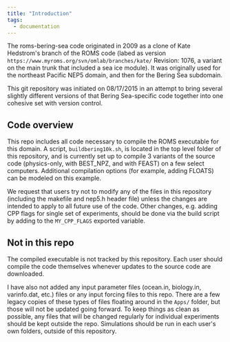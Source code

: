 ```yaml
---
title: "Introduction"
tags:
  - documentation
---
```

     
The roms-bering-sea code originated in 2009 as a clone of Kate Hedstrom's branch of the ROMS code (labed as version `https://www.myroms.org/svn/omlab/branches/kate/` Revision: 1076, a variant on the main trunk that included a sea ice module).  It was originally used for the northeast Pacific NEP5 domain, and then for the Bering Sea subdomain.  

This git repository was initiated on 08/17/2015 in an attempt to bring several slightly different versions of that Bering Sea-specific code together into one cohesive set with version control.

## Code overview

This repo includes all code necessary to compile the ROMS executable for this domain. A script, `buildbering10k.sh`, is located in the top level folder of this repository, and is currently set up to compile 3 variants of the source code (physics-only, with BEST_NPZ, and with FEAST) on a few select computers. Additional compilation options (for example, adding FLOATS) can be modeled on this example.

We request that users try not to modify any of the files in this repository (including the makefile and nep5.h header file) unless the changes are intended to apply to all future use of the code. Other changes, e.g. adding CPP flags for single set of experiments, should be done via the build script by adding to the `MY_CPP_FLAGS` exported variable.

## Not in this repo

The compiled executable is not tracked by this repository. Each user should compile the code themselves whenever updates to the source code are downloaded.

I have also not added any input parameter files (ocean.in, biology.in, varinfo.dat, etc.) files or any input forcing files to this repo. There are a few legacy copies of these types of files floating around in the `Apps/` folder, but those will not be updated going forward. To keep things as clean as possible, any files that will be changed regularly for individual experiments should be kept outside the repo. Simulations should be run in each user's own folders, outside of this repository.